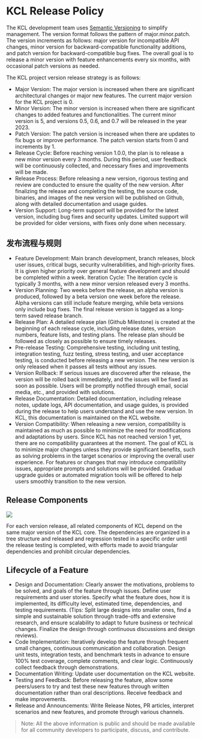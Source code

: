 # KCL Release Policy

The KCL development team uses [Semantic Versioning](https://semver.org/) to simplify management. The version format follows the pattern of major.minor.patch. The version increments as follows: major version for incompatible API changes, minor version for backward-compatible functionality additions, and patch version for backward-compatible bug fixes. The overall goal is to release a minor version with feature enhancements every six months, with occasional patch versions as needed.

The KCL project version release strategy is as follows:

- Major Version: The major version is increased when there are significant architectural changes or major new features. The current major version for the KCL project is 0.
- Minor Version: The minor version is increased when there are significant changes to added features and functionalities. The current minor version is 5, and versions 0.5, 0.6, and 0.7 will be released in the year 2023.
- Patch Version: The patch version is increased when there are updates to fix bugs or improve performance. The patch version starts from 0 and increments by 1.
- Release Cycle: Before reaching version 1.0.0, the plan is to release a new minor version every 3 months. During this period, user feedback will be continuously collected, and necessary fixes and improvements will be made.
- Release Process: Before releasing a new version, rigorous testing and review are conducted to ensure the quality of the new version. After finalizing the release and completing the testing, the source code, binaries, and images of the new version will be published on Github, along with detailed documentation and usage guides.
- Version Support: Long-term support will be provided for the latest version, including bug fixes and security updates. Limited support will be provided for older versions, with fixes only done when necessary.

## 发布流程与规则

- Feature Development: Main branch development, branch releases, block user issues, critical bugs, security vulnerabilities, and high-priority fixes. It is given higher priority over general feature development and should be completed within a week.
Iteration Cycle: The iteration cycle is typically 3 months, with a new minor version released every 3 months.
- Version Planning: Two weeks before the release, an alpha version is produced, followed by a beta version one week before the release. Alpha versions can still include feature merging, while beta versions only include bug fixes. The final release version is tagged as a long-term saved release branch.
- Release Plan: A detailed release plan (Github Milestone) is created at the beginning of each release cycle, including release dates, version numbers, feature lists, and testing plans. The release plan should be followed as closely as possible to ensure timely releases.
- Pre-release Testing: Comprehensive testing, including unit testing, integration testing, fuzz testing, stress testing, and user acceptance testing, is conducted before releasing a new version. The new version is only released when it passes all tests without any issues.
- Version Rollback: If serious issues are discovered after the release, the version will be rolled back immediately, and the issues will be fixed as soon as possible. Users will be promptly notified through email, social media, etc., and provided with solutions.
- Release Documentation: Detailed documentation, including release notes, update logs, API documentation, and usage guides, is provided during the release to help users understand and use the new version. In KCL, this documentation is maintained on the KCL website.
- Version Compatibility: When releasing a new version, compatibility is maintained as much as possible to minimize the need for modifications and adaptations by users. Since KCL has not reached version 1 yet, there are no compatibility guarantees at the moment. The goal of KCL is to minimize major changes unless they provide significant benefits, such as solving problems in the target scenarios or improving the overall user experience. For features or changes that may introduce compatibility issues, appropriate prompts and solutions will be provided. Gradual upgrade guides or automated migration tools will be offered to help users smoothly transition to the new version.

## Release Components

![](/img/docs/community/release-policy/kcl-components.png)

For each version release, all related components of KCL depend on the same major version of the KCL core. The dependencies are organized in a tree structure and released and regression tested in a specific order until the release testing is completed, with efforts made to avoid triangular dependencies and prohibit circular dependencies.

## Lifecycle of a Feature

- Design and Documentation: Clearly answer the motivations, problems to be solved, and goals of the feature through issues. Define user requirements and user stories. Specify what the feature does, how it is implemented, its difficulty level, estimated time, dependencies, and testing requirements. (Tips: Split large designs into smaller ones, find a simple and sustainable solution through trade-offs and extensive research, and ensure scalability to adapt to future business or technical changes. Finalize the design through continuous discussions and design reviews).
- Code Implementation: Iteratively develop the feature through frequent small changes, continuous communication and collaboration. Design unit tests, integration tests, and benchmark tests in advance to ensure 100% test coverage, complete comments, and clear logic. Continuously collect feedback through demonstrations.
- Documentation Writing: Update user documentation on the KCL website.
- Testing and Feedback: Before releasing the feature, allow some peers/users to try and test these new features through written documentation rather than oral descriptions. Receive feedback and make improvements.
- Release and Announcements: Write Release Notes, PR articles, interpret scenarios and new features, and promote through various channels.

> Note: All the above information is public and should be made available for all community developers to participate, discuss, and contribute.
